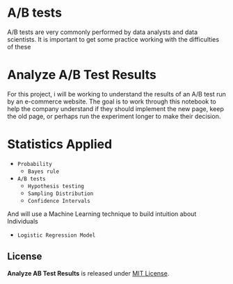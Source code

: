 # A/B tests

A/B tests are very commonly performed by data analysts and data scientists.  It is important to get some practice working with the difficulties of these 


# Analyze A/B Test Results
For this project, i will be working to understand the results of an A/B test run by an e-commerce website.  The goal is to work through this notebook to help the company understand if they should implement the new page, keep the old page, or perhaps run the experiment longer to make their decision.


# Statistics Applied
* `Probability`
  * `Bayes rule` 
* `A/B tests`
  *  `Hypothesis testing`
  *  `Sampling Distribution`
  *  `Confidence Intervals`
  
  
  
And will use a Machine Learning technique to build intuition about Individuals 

 * `Logistic Regression Model `

## License
**Analyze AB Test Results** is released under [MIT License](https://choosealicense.com/licenses/mit/).
